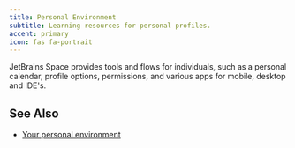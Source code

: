```yaml
---
title: Personal Environment
subtitle: Learning resources for personal profiles.
accent: primary
icon: fas fa-portrait
---
```


JetBrains Space provides tools and flows for individuals, such as a personal calendar, profile options, permissions,
and various apps for mobile, desktop and IDE's.

## See Also
- [Your personal environment](https://www.jetbrains.com/help/space/your-profile.html)

